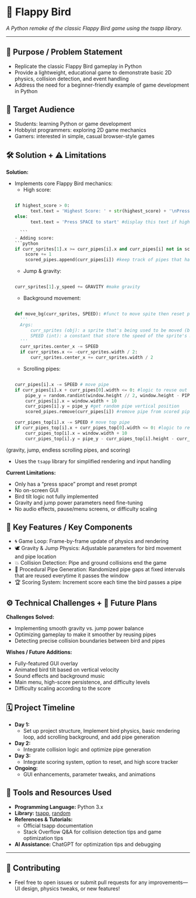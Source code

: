 # 🐤 Flappy Bird

*A Python remake of the classic Flappy Bird game using the tsapp library.*

---

## 🎯 Purpose / Problem Statement

- Replicate the classic Flappy Bird gameplay in Python  
- Provide a lightweight, educational game to demonstrate basic 2D physics, collision detection, and event handling  
- Address the need for a beginner-friendly example of game development in Python

## 👥 Target Audience

- Students: learning Python or game development  
- Hobbyist programmers: exploring 2D game mechanics  
- Gamers: interested in simple, casual browser-style games

## 🛠️ Solution + ⚠️ Limitations

**Solution:**  
- Implements core Flappy Bird mechanics:
    - High score:
    ```python

    if highest_score > 0:
          text.text = 'Highest Score: ' + str(highest_score) + '\nPress SPACE to start' #display highscore if high score is present
    else:
          text.text = 'Press SPACE to start' #display this text if high score is not present

      ```
    - Adding score:
    ```python
    if curr_sprites[1].x >= curr_pipes[i].x and curr_pipes[i] not in scored_pipes: #logic for scoring
        score += 1
        scored_pipes.append(curr_pipes[i]) #keep track of pipes that has been passed
    ```
    - Jump & gravity:
    ```python

    curr_sprites[1].y_speed += GRAVITY #make gravity

    ```
    - Background movement:
    ```python

    def move_bg(curr_sprites, SPEED): #funct to move spite then reset position
      '''
      Args:
          curr_sprites (obj): a sprite that's being used to be moved (background in this case)
          SPEED (int): a constant that store the speed of the sprite's movement (background in this case)
      '''
      curr_sprites.center_x -= SPEED
      if curr_sprites.x <= -curr_sprites.width / 2:
          curr_sprites.center_x += curr_sprites.width / 2

    ```
    - Scrolling pipes:
    ```python

    curr_pipes[i].x -= SPEED # move pipe
    if curr_pipes[i].x + curr_pipes[0].width <= 0: #logic to reuse out of bound pipes 
        pipe_y = random.randint(window.height // 2, window.height - PIPE_FLOOR_GAP)
        curr_pipes[i].x = window.width + 10
        curr_pipes[i].y = pipe_y #get random pipe vertical position
        scored_pipes.remove(curr_pipes[i]) #remove pipe from scored pipes since it needs to be considered a new pipe

    curr_pipes_top[i].x -= SPEED # move top pipe
    if curr_pipes_top[i].x + curr_pipes_top[0].width <= 0: #logic to reuse out of bound pipes
        curr_pipes_top[i].x = window.width + 10
        curr_pipes_top[i].y = pipe_y - curr_pipes_top[i].height - curr_sprites[1].height * 4 #use char's 4x height for gap between pipes 

    ```


(gravity, jump, endless scrolling pipes, and scoring)  
- Uses the `tsapp` library for simplified rendering and input handling  

**Current Limitations:**  
- Only has a “press space” prompt and reset prompt  
- No on-screen GUI  
- Bird tilt logic not fully implemented  
- Gravity and jump power parameters need fine-tuning  
- No audio effects, pause/menu screens, or difficulty scaling

## 🔑 Key Features / Key Components

- 🌀 Game Loop: Frame-by-frame update of physics and rendering  
- 🕊️ Gravity & Jump Physics: Adjustable parameters for bird movement and pipe location  
- 💥 Collision Detection: Pipe and ground collisions end the game  
- 🌿 Procedural Pipe Generation: Randomized pipe gaps at fixed intervals that are reused everytime it passes the window  
- 🏆 Scoring System: Increment score each time the bird passes a pipe  

## ⚙️ Technical Challenges + 🌟 Future Plans

**Challenges Solved:**  
- Implementing smooth gravity vs. jump power balance  
- Optimizing gameplay to make it smoother by reusing pipes  
- Detecting precise collision boundaries between bird and pipes  

**Wishes / Future Additions:**  
- Fully-featured GUI overlay  
- Animated bird tilt based on vertical velocity  
- Sound effects and background music  
- Main menu, high-score persistence, and difficulty levels  
- Difficulty scaling according to the score

## 🗓️ Project Timeline

- **Day 1:**  
  - Set up project structure, Implement bird physics, basic rendering loop, add scrolling background, and add pipe generation  
- **Day 2:**  
  - Integrate collision logic and optimize pipe generation  
- **Day 3:**  
  - Integrate scoring system, option to reset, and high score tracker  
- **Ongoing:**  
  - GUI enhancements, parameter tweaks, and animations

## 🧰 Tools and Resources Used

- **Programming Language:** Python 3.x  
- **Library:** [tsapp](https://github.com/cdent/tsapp), [random](https://www.geeksforgeeks.org/python-random-module/)  
- **References & Tutorials:**  
  - Official tsapp documentation  
  - Stack Overflow Q&A for collision detection tips and game optimization tips  
- **AI Assistance:** ChatGPT for optimization tips and debugging

---

## 🤝 Contributing

- Feel free to open issues or submit pull requests for any improvements—UI design, physics tweaks, or new features!
